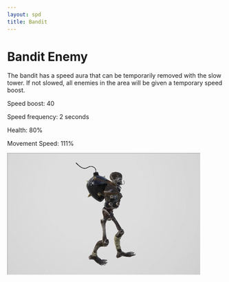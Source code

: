 ```yaml
---
layout: spd
title: Bandit
---
```


# Bandit Enemy

The bandit has a speed aura that can be temporarily removed with the slow tower. If not slowed, all enemies in the area will be given a temporary speed boost.

Speed boost: 40

Speed frequency: 2 seconds

Health: 80%

Movement Speed: 111%

<img src="/assets/images/spd/enemy-bandit.gif" width="449" height="283">
